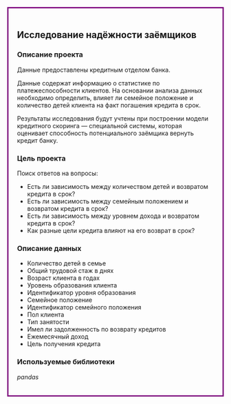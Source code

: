 <div style="border:solid purple 3px; padding: 20px">
<h2>Исследование надёжности заёмщиков </h2> 

### Описание проекта
    
Данные предоставлены кредитным отделом банка.
    
Данные содержат информацию о статистике по платежеспособности клиентов. На основании анализа данных необходимо определить, влияет ли семейное положение и количество детей клиента на факт погашения кредита в срок. 

Результаты исследования будут учтены при построении модели кредитного скоринга — специальной системы, которая оценивает способность потенциального заёмщика вернуть кредит банку.

### Цель проекта

Поиск ответов на вопросы:

* Есть ли зависимость между количеством детей и возвратом кредита в срок?
* Есть ли зависимость между семейным положением и возвратом кредита в срок?
* Есть ли зависимость между уровнем дохода и возвратом кредита в срок?
* Как разные цели кредита влияют на его возврат в срок?

### Описание данных
    
* Количество детей в семье
* Общий трудовой стаж в днях
* Возраст клиента в годах
* Уровень образования клиента
* Идентификатор уровня образования
* Семейное положение
* Идентификатор семейного положения
* Пол клиента
* Тип занятости
* Имел ли задолженность по возврату кредитов
* Ежемесячный доход
* Цель получения кредита

### Используемые библиотеки

_pandas_
